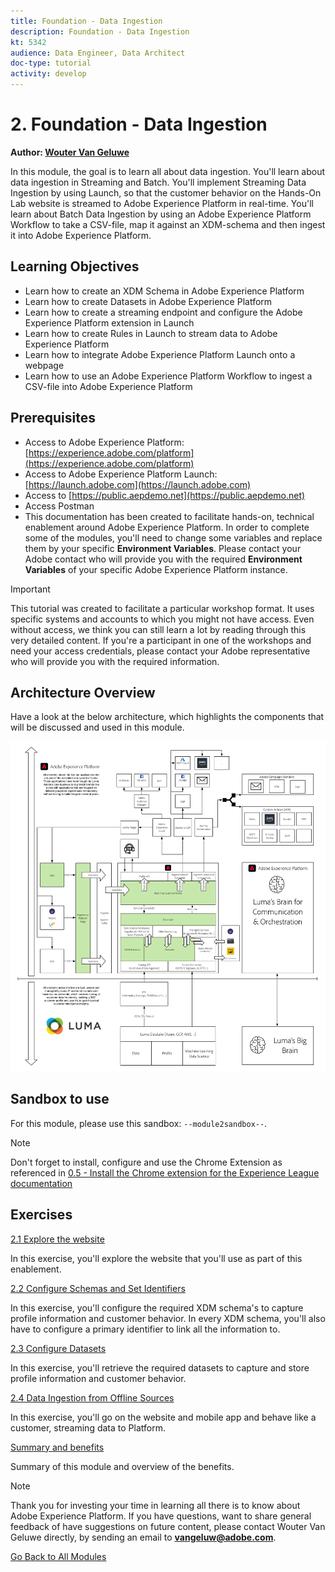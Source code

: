 ```yaml
---
title: Foundation - Data Ingestion
description: Foundation - Data Ingestion
kt: 5342
audience: Data Engineer, Data Architect
doc-type: tutorial
activity: develop
---
```


# 2. Foundation - Data Ingestion

**Author: [Wouter Van Geluwe](https://www.linkedin.com/in/woutervangeluwe/)**

In this module, the goal is to learn all about data ingestion. You'll learn about data ingestion in Streaming and Batch. You'll implement Streaming Data Ingestion by using Launch, so that the customer behavior on the Hands-On Lab website is streamed to Adobe Experience Platform in real-time. You'll learn about Batch Data Ingestion by using an Adobe Experience Platform Workflow to take a CSV-file, map it against an XDM-schema and then ingest it into Adobe Experience Platform. 

## Learning Objectives

- Learn how to create an XDM Schema in Adobe Experience Platform
- Learn how to create Datasets in Adobe Experience Platform
- Learn how to create a streaming endpoint and configure the Adobe Experience Platform extension in Launch
- Learn how to create Rules in Launch to stream data to Adobe Experience Platform
- Learn how to integrate Adobe Experience Platform Launch onto a webpage
- Learn how to use an Adobe Experience Platform Workflow to ingest a CSV-file into Adobe Experience Platform

## Prerequisites

- Access to Adobe Experience Platform: [https://experience.adobe.com/platform](https://experience.adobe.com/platform)
- Access to Adobe Experience Platform Launch: [https://launch.adobe.com](https://launch.adobe.com)
- Access to [https://public.aepdemo.net](https://public.aepdemo.net)
- Access Postman
- This documentation has been created to facilitate hands-on, technical enablement around Adobe Experience Platform. In order to complete some of the modules, you'll need to change some variables and replace them by your specific **Environment Variables**. Please contact your Adobe contact who will provide you with the required **Environment Variables** of your specific Adobe Experience Platform instance.

>[!IMPORTANT]
>
>This tutorial was created to facilitate a particular workshop format. It uses specific systems and accounts to which you might not have access. Even without access, we think you can still learn a lot by reading through this very detailed content. If you're a participant in one of the workshops and need your access credentials, please contact your Adobe representative who will provide you with the required information.

## Architecture Overview

Have a look at the below architecture, which highlights the components that will be discussed and used in this module.

![Architecture Overview](../../assets/images/architecturem2.png)

## Sandbox to use

For this module, please use this sandbox: `--module2sandbox--`.

>[!NOTE]
>
>Don't forget to install, configure and use the Chrome Extension as referenced in [0.5 - Install the Chrome extension for the Experience League documentation](../module0/ex5.md)

## Exercises

[2.1 Explore the website](./ex1.md)

In this exercise, you'll explore the website that you'll use as part of this enablement.

[2.2 Configure Schemas and Set Identifiers](./ex2.md)

In this exercise, you'll configure the required XDM schema's to capture profile information and customer behavior. In every XDM schema, you'll also have to configure a primary identifier to link all the information to.

[2.3 Configure Datasets](./ex3.md)

In this exercise, you'll retrieve the required datasets to capture and store profile information and customer behavior.

[2.4 Data Ingestion from Offline Sources](./ex4.md)

In this exercise, you'll go on the website and mobile app and behave like a customer, streaming data to Platform.

[Summary and benefits](./summary.md)

Summary of this module and overview of the benefits.

>[!NOTE]
>
>Thank you for investing your time in learning all there is to know about Adobe Experience Platform. If you have questions, want to share general feedback of have suggestions on future content, please contact Wouter Van Geluwe directly, by sending an email to **vangeluw@adobe.com**.

[Go Back to All Modules](../../overview.md)
